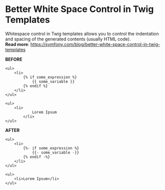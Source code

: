 # Better White Space Control in Twig Templates

Whitespace control in Twig templates allows you to control the indentation and spacing of the generated contents (usually HTML code).  
**Read more**: https://symfony.com/blog/better-white-space-control-in-twig-templates

**BEFORE**  
```
<ul>
    <li>
        {% if some_expression %}
            {{ some_variable }}
        {% endif %}
    </li>
</ul>
```
```
<ul>
    <li>
            Lorem Ipsum
        </li>
</ul>
```

**AFTER**  
```
<ul>
    <li>
        {%- if some_expression %}
            {{- some_variable -}}
        {% endif -%}
    </li>
</ul>
```
```
<ul>
    <li>Lorem Ipsum</li>
</ul>
```
